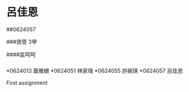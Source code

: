 # 呂佳恩

##0624057

###資管 3甲

####區呵呵

#####
*0624013 蕭雅姍
*0624051 林家瑋
*0624055 許婉琪
*0624057 呂佳恩

First assignment
